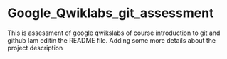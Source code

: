 # Google_Qwiklabs_git_assessment
This is assessment of google qwikslabs of course introduction to git and github
Iam editin the README file. Adding some more details about the project description
